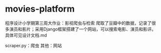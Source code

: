# movies-platform
程序设计小学期第三周大作业：影视爬虫与检索
爬取了豆瓣中的数据，记录了很多演员和影片；采用Django框架搭建了一个网站，可以搜索电影、演员和影评。具体可见设计文档.md

scraper.py：爬虫
其他：网站
